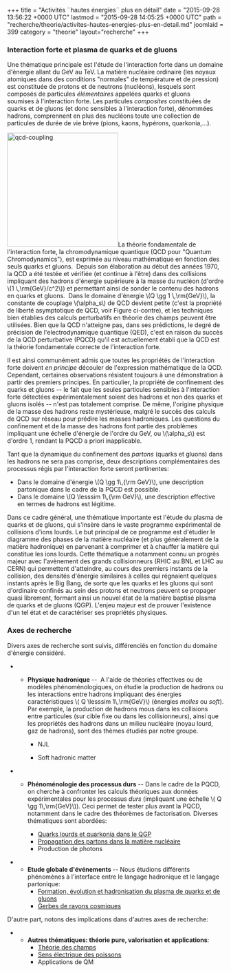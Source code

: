 +++
title = "Activités ¨hautes énergies¨ plus en détail"
date = "2015-09-28 13:56:22 +0000 UTC"
lastmod = "2015-09-28 14:05:25 +0000 UTC"
path = "recherche/theorie/activites-hautes-energies-plus-en-detail.md"
joomlaid = 399
category = "theorie"
layout="recherche"
+++
<h3>Interaction forte et plasma de quarks et de gluons</h3>
<p>Une thématique principale est l'étude de l'interaction forte dans un domaine d'énergie allant du GeV au TeV. La matière nucléaire ordinaire (les noyaux atomiques dans des conditions "normales" de température et de pression) est constituée de protons et de neutrons (nucléons), lesquels sont composés de particules <em>élémentaires</em> appelées quarks et gluons soumises à l'interaction forte. Les particules <em>composites</em> constituées de quarks et de gluons (et donc sensibles à l'interaction forte), dénommées hadrons, comprennent en plus des nucléons toute une collection de particules de durée de vie brève (pions, kaons, hypérons, quarkonia,...).</p>
<p><img src="images/Recherche/TheorieHE/qcd-coupling.jpg" alt="qcd-coupling" width="258" height="265"/>La théorie fondamentale de l'interaction forte, la chromodynamique quantique (QCD pour "Quantum Chromodynamics"), est exprimée au niveau mathématique en fonction des seuls quarks et gluons.  Depuis son élaboration au début des années 1970, la QCD a été testée et vérifiée (et continue à l'être) dans des collisions impliquant des hadrons d'énergie supérieure à la masse du nucléon (d'ordre \(1 \,\rm{GeV}/c^2\)) et permettant ainsi de sonder le contenu des hadrons en quarks et gluons.  Dans le domaine d'énergie \(Q \gg 1 \,\rm{GeV}\), la constante de couplage \(\alpha_s\) de QCD devient petite (c'est la propriété de liberté asymptotique de QCD, voir Figure ci-contre), et les techniques bien établies des calculs perturbatifs en théorie des champs peuvent être utilisées. Bien que la QCD n'atteigne pas, dans ses prédictions, le degré de précision de l'electrodynamique quantique (QED), c'est en raison du succès de la QCD perturbative (PQCD) qu'il est actuellement établi que la QCD est la théorie fondamentale correcte de l'interaction forte.</p>
<p>Il est ainsi communément admis que toutes les propriétés de l'interaction forte doivent <em>en principe</em> découler de l'expression mathématique de la QCD. Cependant, certaines observations résistent toujours à une démonstration à partir des premiers principes. En particulier, la propriété de confinement des quarks et gluons -- le fait que les seules particules sensibles à l'interaction forte détectées expérimentalement soient des hadrons et non des quarks et gluons isolés -- n'est pas totalement comprise. De même, l'origine physique de la masse des hadrons reste mystérieuse, malgré le succès des calculs de QCD sur réseau pour prédire les masses hadroniques. Les questions du confinement et de la masse des hadrons font partie des problèmes impliquant une échelle d'énergie de l'ordre du GeV, ou \(\alpha_s\) est d'ordre 1, rendant la PQCD a priori inapplicable.</p>
<p>Tant que la dynamique du confinement des <em>partons</em> (quarks et gluons) dans les hadrons ne sera pas comprise, deux descriptions complémentaires des processus régis par l'interaction forte seront pertinentes:</p>
<ul>
<li>Dans le domaine d'énergie \(Q \gg 1\,{\rm GeV}\), une description partonique dans le cadre de la PQCD est possible.</li>
<li>Dans le domaine \(Q \lesssim 1\,{\rm GeV}\), une description effective en termes de hadrons est légitime.</li>
</ul>
<p>Dans ce cadre général, une thématique importante est l'étude du plasma de quarks et de gluons, qui s'insère dans le vaste programme expérimental de collisions d'ions lourds. Le but principal de ce programme est d'étudier le diagramme des phases de la matière nucléaire (et plus généralement de la matière hadronique) en parvenant à comprimer et à chauffer la matière qui constitue les ions lourds. Cette thématique a notamment connu un progrès majeur avec l'avènement des grands collisionneurs (RHIC au BNL et LHC au CERN) qui permettent d'atteindre, au cours des premiers instants de la collision, des densités d'énergie similaires à celles qui régnaient quelques instants après le Big Bang, de sorte que les quarks et les gluons qui sont d'ordinaire confinés au sein des protons et neutrons peuvent se propager quasi librement, formant ainsi un nouvel état de la matière baptisé plasma de quarks et de gluons (QGP). L'enjeu majeur est de prouver l'existence d'un tel état et de caractériser ses propriétés physiques.</p>
<h3>Axes de recherche</h3>
<p>Divers axes de recherche sont suivis, différenciés en fonction du domaine d'énergie considéré.</p>
<ul>
<li>
<ul>
<li>
<p><strong>Physique hadronique</strong> --  A l'aide de théories effectives ou de modèles phénoménologiques, on étudie la production de hadrons ou les interactions entre hadrons impliquant des énergies caractéristiques \( Q \lesssim 1\,\rm{GeV}\) (énergies <em>molles</em> ou <em>soft</em>). Par exemple, la production de hadrons mous dans les collisions entre particules (sur cible fixe ou dans les collisionneurs), ainsi que les propriétés des hadrons dans un milieu nucléaire (noyau lourd, gaz de hadrons), sont des thèmes étudiés par notre groupe.</p>
<ul>
<li>
<p>NJL</p>
</li>
<li>
<p>Soft hadronic matter</p>
</li>
</ul>
</li>
</ul>
</li>
</ul>
<ul>
<li>
<ul>
<li>
<p><strong>Phénoménologie des processus durs</strong> -- Dans le cadre de la PQCD, on cherche <span id="result_box" lang="fr"><span>à</span></span> confronter les calculs théoriques aux données expérimentales pour les processus <em>durs</em> (impliquant une échelle \( Q \gg 1\,\rm{GeV}\)). Ceci permet de tester plus avant la PQCD, notamment dans le cadre des théorèmes de factorisation. Diverses thématiques sont abordées:</p>
<ul>
<li><a href="recherche/theoriehe/quarks-lourds-et-quarkonia-dans-un-plasma.md">Quarks lourds et quarkonia dans le QGP</a></li>
<li><a href="recherche/theoriehe/propagation-des-partons-dans-la-matiere-nucleaire.md">Propagation des partons dans la matière nucléaire</a></li>
<li>Production de photons</li>
</ul>
</li>
</ul>
</li>
</ul>
<ul>
<li>
<ul>
<li><strong>Etude globale d'événements</strong> -- Nous étudions différents phénomènes à l'interface entre le langage hadronique et le langage partonique:<a href="fr/recherche/theorie-haute-energie/theoriehe-nouvelles/205-werner1"></a>
<ul>
<li><a href="recherche/theoriehe/werner1.md">Formation, évolution et hadronisation du plasma de quarks et de gluons</a></li>
<li><a href="recherche/theoriehe/gerbes-de-rayons-cosmiques.md">Gerbes de rayons cosmiques</a></li>
</ul>
</li>
</ul>
</li>
</ul>
<p>D'autre part, notons des implications dans d'autres axes de recherche:</p>
<ul>
<li>
<ul>
<li><strong>Autres thématiques: théorie pure, valorisation et applications</strong>:
<ul>
<li><a href="recherche/theoriehe/theorie-quantique-des-champs.md">Théorie des champs</a></li>
<li><a href="recherche/theoriehe/electrolocation.md">Sens électrique des poissons </a></li>
<li>Applications de QM</li>
</ul>
</li>
</ul>
</li>
</ul>